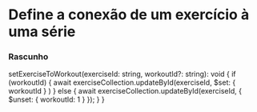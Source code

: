 # Define a conexão de um exercício à uma série

### Rascunho

setExerciseToWorkout(exerciseId: string, workoutId?: string): void {
  if (workoutId) {
    await exerciseCollection.updateById(exerciseId, 
      $set: {
        workoutId
      }
    )
  } else {
    await exerciseCollection.updateById(exerciseId, {
      $unset: {
        workoutId: 1
      }
    });
  }
}
